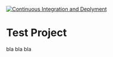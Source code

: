 [![Continuous Integration and Deplyment](https://github.com/akawtharani93/CICD-Test/actions/workflows/ci-cd.yaml/badge.svg)](https://github.com/akawtharani93/CICD-Test/actions/workflows/ci-cd.yaml)

# Test Project

bla bla bla
